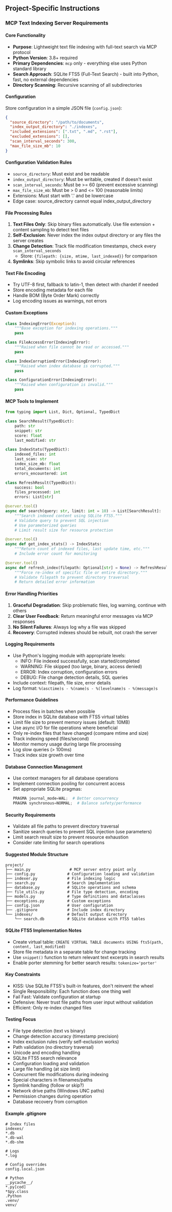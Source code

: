 ## Project-Specific Instructions

### MCP Text Indexing Server Requirements

#### Core Functionality
- **Purpose**: Lightweight text file indexing with full-text search via MCP protocol
- **Python Version**: 3.8+ required
- **Primary Dependencies**: `mcp` only - everything else uses Python standard library
- **Search Approach**: SQLite FTS5 (Full-Text Search) - built into Python, fast, no external dependencies
- **Directory Scanning**: Recursive scanning of all subdirectories

#### Configuration
Store configuration in a simple JSON file (`config.json`):
```json
{
  "source_directory": "/path/to/documents",
  "index_output_directory": "./indexes",
  "included_extensions": [".txt", ".md", ".rst"],
  "excluded_extensions": [],
  "scan_interval_seconds": 300,
  "max_file_size_mb": 10
}
```

#### Configuration Validation Rules
- `source_directory`: Must exist and be readable
- `index_output_directory`: Must be writable, created if doesn't exist
- `scan_interval_seconds`: Must be >= 60 (prevent excessive scanning)
- `max_file_size_mb`: Must be > 0 and <= 100 (reasonable limits)
- Extensions: Must start with '.' and be lowercase
- Edge case: source_directory cannot equal index_output_directory

#### File Processing Rules
1. **Text Files Only**: Skip binary files automatically. Use file extension + content sampling to detect text files
2. **Self-Exclusion**: Never index the index output directory or any files the server creates
3. **Change Detection**: Track file modification timestamps, check every `scan_interval_seconds`
   - Store: `{filepath: {size, mtime, last_indexed}}` for comparison
4. **Symlinks**: Skip symbolic links to avoid circular references

#### Text File Encoding
- Try UTF-8 first, fallback to latin-1, then detect with chardet if needed
- Store encoding metadata for each file
- Handle BOM (Byte Order Mark) correctly
- Log encoding issues as warnings, not errors

#### Custom Exceptions
```python
class IndexingError(Exception):
    """Base exception for indexing operations."""
    pass

class FileAccessError(IndexingError):
    """Raised when file cannot be read or accessed."""
    pass

class IndexCorruptionError(IndexingError):
    """Raised when index database is corrupted."""
    pass

class ConfigurationError(IndexingError):
    """Raised when configuration is invalid."""
    pass
```

#### MCP Tools to Implement

```python
from typing import List, Dict, Optional, TypedDict

class SearchResult(TypedDict):
    path: str
    snippet: str
    score: float
    last_modified: str

class IndexStats(TypedDict):
    indexed_files: int
    last_scan: str
    index_size_mb: float
    total_documents: int
    errors_encountered: int

class RefreshResult(TypedDict):
    success: bool
    files_processed: int
    errors: List[str]

@server.tool()
async def search(query: str, limit: int = 10) -> List[SearchResult]:
    """Search indexed content using SQLite FTS5."""
    # Validate query to prevent SQL injection
    # Use parameterized queries
    # Limit result size for resource protection

@server.tool()
async def get_index_stats() -> IndexStats:
    """Return count of indexed files, last update time, etc."""
    # Include error count for monitoring

@server.tool() 
async def refresh_index(filepath: Optional[str] = None) -> RefreshResult:
    """Force re-index of specific file or entire directory."""
    # Validate filepath to prevent directory traversal
    # Return detailed error information
```

#### Error Handling Priorities
1. **Graceful Degradation**: Skip problematic files, log warning, continue with others
2. **Clear User Feedback**: Return meaningful error messages via MCP responses
3. **No Silent Failures**: Always log why a file was skipped
4. **Recovery**: Corrupted indexes should be rebuilt, not crash the server

#### Logging Requirements
- Use Python's logging module with appropriate levels:
  - INFO: File indexed successfully, scan started/completed
  - WARNING: File skipped (too large, binary, access denied)
  - ERROR: Index corruption, configuration errors
  - DEBUG: File change detection details, SQL queries
- Include context: filepath, file size, error details
- Log format: `%(asctime)s - %(name)s - %(levelname)s - %(message)s`

#### Performance Guidelines
- Process files in batches when possible
- Store index in SQLite database with FTS5 virtual tables
- Limit file size to prevent memory issues (default: 10MB)
- Use async I/O for file operations where beneficial
- Only re-index files that have changed (compare mtime and size)
- Track indexing speed (files/second)
- Monitor memory usage during large file processing
- Log slow queries (> 100ms)
- Track index size growth over time

#### Database Connection Management
- Use context managers for all database operations
- Implement connection pooling for concurrent access
- Set appropriate SQLite pragmas:
  ```python
  PRAGMA journal_mode=WAL;  # Better concurrency
  PRAGMA synchronous=NORMAL;  # Balance safety/performance
  ```

#### Security Requirements
- Validate all file paths to prevent directory traversal
- Sanitize search queries to prevent SQL injection (use parameters)
- Limit search result size to prevent resource exhaustion
- Consider rate limiting for search operations

#### Suggested Module Structure
```
project/
├── main.py                 # MCP server entry point only
├── config.py              # Configuration loading and validation
├── indexer.py             # File indexing logic
├── search.py              # Search implementation
├── database.py            # SQLite operations and schema
├── file_utils.py          # File type detection, encoding
├── models.py              # Type definitions and dataclasses
├── exceptions.py          # Custom exceptions
├── config.json            # User configuration
├── .gitignore             # Include index directory
└── indexes/               # Default output directory
    └── search.db          # SQLite database with FTS5 tables
```

#### SQLite FTS5 Implementation Notes
- Create virtual table: `CREATE VIRTUAL TABLE documents USING fts5(path, content, last_modified)`
- Store file metadata in a separate table for change tracking
- Use `snippet()` function to return relevant text excerpts in search results
- Enable porter stemming for better search results: `tokenize='porter'`

#### Key Constraints
- KISS: Use SQLite FTS5's built-in features, don't reinvent the wheel
- Single Responsibility: Each function does one thing well
- Fail Fast: Validate configuration at startup
- Defensive: Never trust file paths from user input without validation
- Efficient: Only re-index changed files

#### Testing Focus
- File type detection (text vs binary)
- Change detection accuracy (timestamp precision)
- Index exclusion rules (verify self-exclusion works)
- Path validation (no directory traversal)
- Unicode and encoding handling
- SQLite FTS5 search relevance
- Configuration loading and validation
- Large file handling (at size limit)
- Concurrent file modifications during indexing
- Special characters in filenames/paths
- Symlink handling (follow or skip?)
- Network drive paths (Windows UNC paths)
- Permission changes during operation
- Database recovery from corruption

#### Example .gitignore
```gitignore
# Index files
indexes/
*.db
*.db-wal
*.db-shm

# Logs
*.log

# Config overrides
config.local.json

# Python
__pycache__/
*.py[cod]
*$py.class
.Python
.venv/
venv/
```